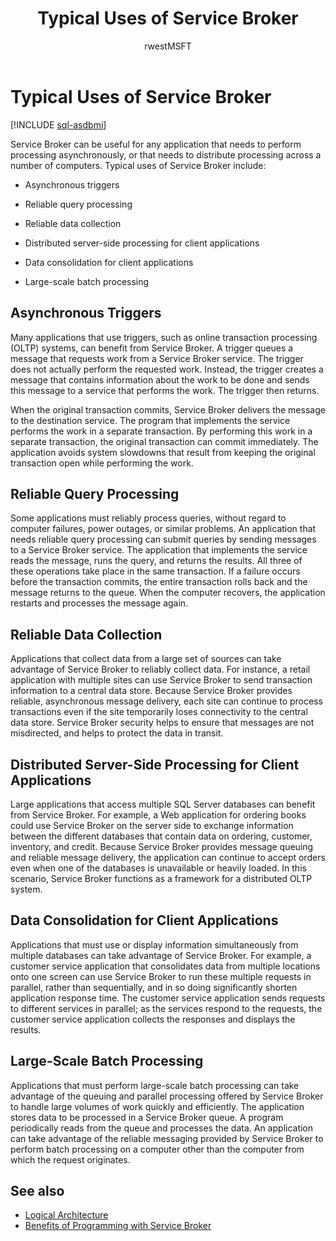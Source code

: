 ﻿---
title: Typical Uses of Service Broker
description: "Service Broker can be useful for any application that needs to perform processing asynchronously, or that needs to distribute processing across a number of computers."
ms.prod: sql
ms.technology: configuration
ms.topic: conceptual
author: rwestMSFT
ms.author: randolphwest
ms.reviewer: mikeray, maghan
ms.date: "03/30/2022"
---

# Typical Uses of Service Broker

[!INCLUDE [sql-asdbmi](../../includes/applies-to-version/sql-asdbmi.md)]

Service Broker can be useful for any application that needs to perform processing asynchronously, or that needs to distribute processing across a number of computers. Typical uses of Service Broker include:

- Asynchronous triggers

- Reliable query processing

- Reliable data collection

- Distributed server-side processing for client applications

- Data consolidation for client applications

- Large-scale batch processing

## Asynchronous Triggers

Many applications that use triggers, such as online transaction processing (OLTP) systems, can benefit from Service Broker. A trigger queues a message that requests work from a Service Broker service. The trigger does not actually perform the requested work. Instead, the trigger creates a message that contains information about the work to be done and sends this message to a service that performs the work. The trigger then returns.

When the original transaction commits, Service Broker delivers the message to the destination service. The program that implements the service performs the work in a separate transaction. By performing this work in a separate transaction, the original transaction can commit immediately. The application avoids system slowdowns that result from keeping the original transaction open while performing the work.

## Reliable Query Processing

Some applications must reliably process queries, without regard to computer failures, power outages, or similar problems. An application that needs reliable query processing can submit queries by sending messages to a Service Broker service. The application that implements the service reads the message, runs the query, and returns the results. All three of these operations take place in the same transaction. If a failure occurs before the transaction commits, the entire transaction rolls back and the message returns to the queue. When the computer recovers, the application restarts and processes the message again.

## Reliable Data Collection

Applications that collect data from a large set of sources can take advantage of Service Broker to reliably collect data. For instance, a retail application with multiple sites can use Service Broker to send transaction information to a central data store. Because Service Broker provides reliable, asynchronous message delivery, each site can continue to process transactions even if the site temporarily loses connectivity to the central data store. Service Broker security helps to ensure that messages are not misdirected, and helps to protect the data in transit.

## Distributed Server-Side Processing for Client Applications

Large applications that access multiple SQL Server databases can benefit from Service Broker. For example, a Web application for ordering books could use Service Broker on the server side to exchange information between the different databases that contain data on ordering, customer, inventory, and credit. Because Service Broker provides message queuing and reliable message delivery, the application can continue to accept orders even when one of the databases is unavailable or heavily loaded. In this scenario, Service Broker functions as a framework for a distributed OLTP system.

## Data Consolidation for Client Applications

Applications that must use or display information simultaneously from multiple databases can take advantage of Service Broker. For example, a customer service application that consolidates data from multiple locations onto one screen can use Service Broker to run these multiple requests in parallel, rather than sequentially, and in so doing significantly shorten application response time. The customer service application sends requests to different services in parallel; as the services respond to the requests, the customer service application collects the responses and displays the results.

## Large-Scale Batch Processing

Applications that must perform large-scale batch processing can take advantage of the queuing and parallel processing offered by Service Broker to handle large volumes of work quickly and efficiently. The application stores data to be processed in a Service Broker queue. A program periodically reads from the queue and processes the data. An application can take advantage of the reliable messaging provided by Service Broker to perform batch processing on a computer other than the computer from which the request originates.

## See also

- [Logical Architecture](logical-architecture.md)
- [Benefits of Programming with Service Broker](benefits-of-programming-with-service-broker.md)